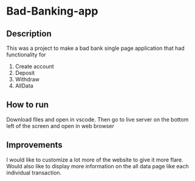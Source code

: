 # Bad-Banking-app

## Description
This was a project to make a bad bank single page application that had functionality for
1. Create account
2. Deposit
3. Withdraw
4. AllData

## How to run
Download files and open in vscode.  Then go to live server on the bottom left of the screen and open in web browser

## Improvements
I would like to customize a lot more of the website to give it more flare.
Would also like to display more information on the all data page like each individual transaction.
